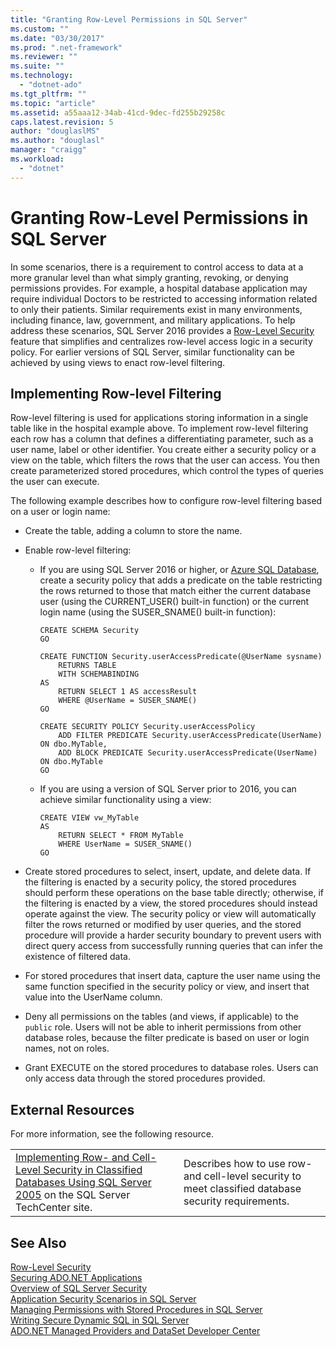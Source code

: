 ```yaml
---
title: "Granting Row-Level Permissions in SQL Server"
ms.custom: ""
ms.date: "03/30/2017"
ms.prod: ".net-framework"
ms.reviewer: ""
ms.suite: ""
ms.technology: 
  - "dotnet-ado"
ms.tgt_pltfrm: ""
ms.topic: "article"
ms.assetid: a55aaa12-34ab-41cd-9dec-fd255b29258c
caps.latest.revision: 5
author: "douglaslMS"
ms.author: "douglasl"
manager: "craigg"
ms.workload: 
  - "dotnet"
---
```

# Granting Row-Level Permissions in SQL Server
In some scenarios, there is a requirement to control access to data at a more granular level than what simply granting, revoking, or denying permissions provides. For example, a hospital database application may require individual Doctors to be restricted to accessing information related to only their patients. Similar requirements exist in many environments, including finance, law, government, and military applications. To help address these scenarios, SQL Server 2016 provides a [Row-Level Security](https://msdn.microsoft.com/library/dn765131.aspx) feature that simplifies and centralizes row-level access logic in a security policy. For earlier versions of SQL Server, similar functionality can be achieved by using views to enact row-level filtering.  
  
## Implementing Row-level Filtering  
 Row-level filtering is used for applications storing information in a single table like in the hospital example above. To implement row-level filtering each row has a column that defines a differentiating parameter, such as a user name, label or other identifier. You create either a security policy or a view on the table, which filters the rows that the user can access. You then create parameterized stored procedures, which control the types of queries the user can execute.  
  
 The following example describes how to configure row-level filtering based on a user or login name:  
  
-   Create the table, adding a column to store the name.  
  
-   Enable row-level filtering:  
  
    -   If you are using SQL Server 2016 or higher, or [Azure SQL Database](https://docs.microsoft.com/azure/sql-database/), create a security policy that adds a predicate on the table restricting the rows returned to those that match either the current database user (using the CURRENT_USER() built-in function) or the current login name (using the SUSER_SNAME() built-in function):  
  
        ```tsql  
        CREATE SCHEMA Security  
        GO  
  
        CREATE FUNCTION Security.userAccessPredicate(@UserName sysname)  
        	RETURNS TABLE  
        	WITH SCHEMABINDING  
        AS  
        	RETURN SELECT 1 AS accessResult  
        	WHERE @UserName = SUSER_SNAME()  
        GO  
  
        CREATE SECURITY POLICY Security.userAccessPolicy  
        	ADD FILTER PREDICATE Security.userAccessPredicate(UserName) ON dbo.MyTable,  
        	ADD BLOCK PREDICATE Security.userAccessPredicate(UserName) ON dbo.MyTable  
        GO  
        ```  
  
    -   If you are using a version of SQL Server prior to 2016, you can achieve similar functionality using a view:  
  
        ```tsql  
        CREATE VIEW vw_MyTable  
        AS  
        	RETURN SELECT * FROM MyTable  
        	WHERE UserName = SUSER_SNAME()  
        GO  
        ```  
  
-   Create stored procedures to select, insert, update, and delete data. If the filtering is enacted by a security policy, the stored procedures should perform these operations on the base table directly; otherwise, if the filtering is enacted by a view, the stored procedures should instead operate against the view. The security policy or view will automatically filter the rows returned or modified by user queries, and the stored procedure will provide a harder security boundary to prevent users with direct query access from successfully running queries that can infer the existence of filtered data.  
  
-   For stored procedures that insert data, capture the user name using the same function specified in the security policy or view, and insert that value into the UserName column.  
  
-   Deny all permissions on the tables (and views, if applicable) to the `public` role. Users will not be able to inherit permissions from other database roles, because the filter predicate is based on user or login names, not on roles.  
  
-   Grant EXECUTE on the stored procedures to database roles. Users can only access data through the stored procedures provided.  
  
## External Resources  
 For more information, see the following resource.  
  
|||  
|-|-|  
|[Implementing Row- and Cell-Level Security in Classified Databases Using SQL Server 2005](http://go.microsoft.com/fwlink/?LinkId=98227) on the SQL Server TechCenter site.|Describes how to use row- and cell-level security to meet classified database security requirements.|  
  
## See Also  
 [Row-Level Security](https://msdn.microsoft.com/library/dn765131.aspx)  
 [Securing ADO.NET Applications](../../../../../docs/framework/data/adonet/securing-ado-net-applications.md)  
 [Overview of SQL Server Security](../../../../../docs/framework/data/adonet/sql/overview-of-sql-server-security.md)  
 [Application Security Scenarios in SQL Server](../../../../../docs/framework/data/adonet/sql/application-security-scenarios-in-sql-server.md)  
 [Managing Permissions with Stored Procedures in SQL Server](../../../../../docs/framework/data/adonet/sql/managing-permissions-with-stored-procedures-in-sql-server.md)  
 [Writing Secure Dynamic SQL in SQL Server](../../../../../docs/framework/data/adonet/sql/writing-secure-dynamic-sql-in-sql-server.md)  
 [ADO.NET Managed Providers and DataSet Developer Center](http://go.microsoft.com/fwlink/?LinkId=217917)
